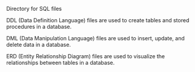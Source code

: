 Directory for SQL files 

DDL (Data Definition Language) files are used to create tables and stored procedures in a database. 

DML (Data Manipulation Language) files are used to insert, update, and delete data in a database.

ERD (Entity Relationship Diagram) files are used to visualize the relationships between tables in a database.
